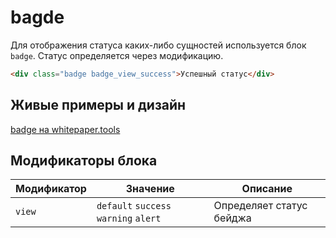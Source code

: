 # bagde

Для отображения статуса каких-либо сущностей используется блок `badge`. Статус определяется через модификацию.

```html
<div class="badge badge_view_success">Успешный статус</div>
```

## Живые примеры и дизайн

[badge на whitepaper.tools](http://whitepaper.tools/doc.html#/content-badge)


## Модификаторы блока

Модификатор | Значение                              | Описание
------------|---------------------------------------| ------------------------
`view`      | `default` `success` `warning` `alert` | Определяет статус бейджа